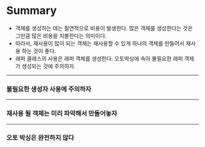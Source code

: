 # Summary
- 객체를 생성하는 데는 필연적으로 비용이 발생한다. 많은 객체를 생성한다는 것은 그만큼 많은 비용을 지불한다는 의미이다.
- 따라서, 재사용이 많이 되는 객체는 재사용할 수 있게 하나의 객체를 만들어서 재사용 하는 것이 좋다.
- 래퍼 클래스의 사용은 래퍼 객체를 생성한다. 오토박싱에 속아 불필요한 래퍼 객체가 생성되는 것에 주의하자.
---
### 불필요한 생성자 사용에 주의하자
---
### 재사용 될 객체는 미리 파악해서 만들어놓자
---
### 오토 박싱은 완전하지 않다
